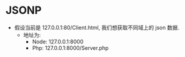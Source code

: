 # JSONP
* 假设当前是 127.0.0.1:80/Client.html, 我们想获取不同域上的 json 数据.
    * 地址为: 
        * Node: 127.0.0.1:8000
        * Php: 127.0.0.1:8000/Server.php